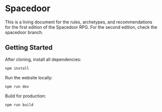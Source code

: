 # Spacedoor

This is a living document for the rules, archetypes, and recommendations for the
first edition of the Spacedoor RPG. For the second edition, check the spacedoor
branch.

## Getting Started

After cloning, install all dependencies:

```sh
npm install
```

Run the website locally:

```sh
npm run dev
```

Build for production:

```sh
npm run build
```
